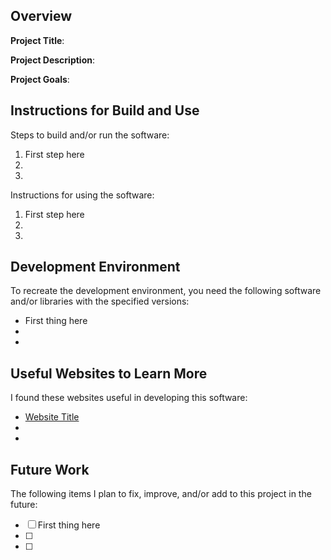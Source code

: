 ## Overview

**Project Title**:

**Project Description**: 

**Project Goals**:

## Instructions for Build and Use

Steps to build and/or run the software:

1. First step here
2.
3.

Instructions for using the software:

1. First step here
2.
3.

## Development Environment 

To recreate the development environment, you need the following software and/or libraries with the specified versions:

* First thing here
*
*

## Useful Websites to Learn More

I found these websites useful in developing this software:

* [Website Title](Link)
*
*

## Future Work

The following items I plan to fix, improve, and/or add to this project in the future:

* [ ] First thing here
* [ ]
* [ ]
